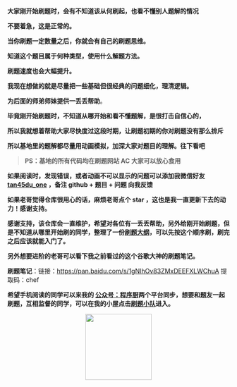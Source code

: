 **大家刚开始刷题时，会有不知道该从何刷起，也看不懂别人题解的情况**

**不要着急，这是正常的。**

**当你刷题一定数量之后，你就会有自己的刷题思维。**

**知道这个题目属于何种类型，使用什么解题方法。**

**刷题速度也会大幅提升。**

**我现在想做的就是尽量把一些基础但很经典的问题细化，理清逻辑。**

**为后面的师弟师妹提供一丢丢帮助**。

**毕竟刚开始刷题时，不知道从哪开始和看不懂题解，是很打击自信心的，**

**所以我就想着帮助大家尽快度过这段时期，让刷题初期的你对刷题没有那么排斥**

**所以基地里的题解都尽量用动画模拟，加深大家对题目的理解。往下看吧**

> **PS：基地的所有代码均在刷题网站 AC 大家可以放心食用**

**如果阅读时，发现错误，或者动画不可以显示的问题可以添加我微信好友 [tan45du_one](https://raw.githubusercontent.com/tan45du/tan45du.github.io/master/个人微信.15egrcgqd94w.jpg) ，备注 github + 题目 + 问题 向我反馈**

**如果老哥觉得仓库很用心的话，麻烦老哥点个 star ，这也是我一直更新下去的动力！感谢支持。**

**感谢支持，该仓库会一直维护，希望对各位有一丢丢帮助，另外给刚开始刷题，但是不知道从哪里开始刷的同学，整理了一份[刷题大纲](https://mp.weixin.qq.com/s/fTMzLrv5Ou2Xf3_br80J0g)，可以先按这个顺序刷，刷完之后应该就能入门了。**

**另外想要进阶的老哥可以看下我之前看过的这个谷歌大神的刷题笔记。**

**刷题笔记**：链接：https://pan.baidu.com/s/1gNIhOv83ZMxDEEFXLWChuA 提取码：chef

**希望手机阅读的同学可以来我的 [公众号：程序厨](https://cdn.jsdelivr.net/gh/tan45du/photobed@master/微信图片_20210320152235.2c1f5hy6gmas.png)两个平台同步，想要和题友一起刷题，互相监督的同学，可以在我的小屋点击<u>[刷题小队](https://raw.githubusercontent.com/tan45du/test/master/微信图片_20210320152235.2pthdebvh1c0.png)</u>进入。**

<div  align="center">  <img src="https://cdn.jsdelivr.net/gh/tan45du/photobed@master/微信图片_20210320152235.2c1f5hy6gmas.png" width = "150px" hight = "150px"/> </div>
